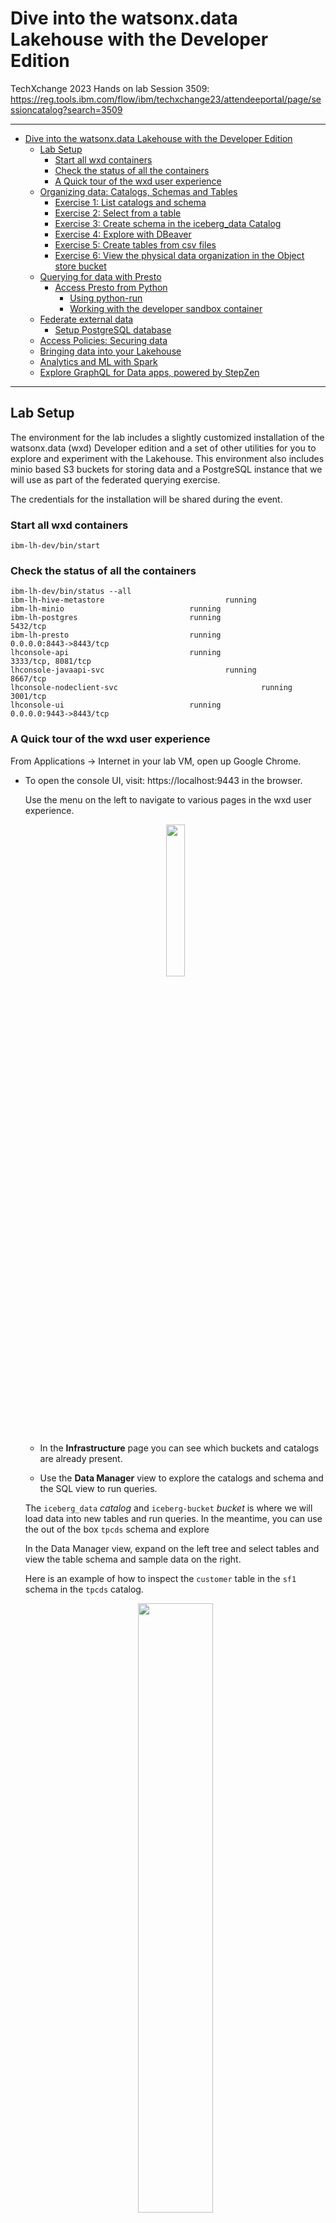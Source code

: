 

# Dive into the watsonx.data Lakehouse with the Developer Edition



TechXchange 2023 Hands on lab Session 3509:  https://reg.tools.ibm.com/flow/ibm/techxchange23/attendeeportal/page/sessioncatalog?search=3509


---

- [Dive into the watsonx.data Lakehouse with the Developer Edition](#dive-into-the-watsonxdata-lakehouse-with-the-developer-edition)
  - [Lab Setup](#lab-setup)
    - [Start all wxd containers](#start-all-wxd-containers)
    - [Check the status of all the containers](#check-the-status-of-all-the-containers)
    - [A Quick tour of the wxd user experience](#a-quick-tour-of-the-wxd-user-experience)
  - [Organizing data: Catalogs, Schemas and Tables](#organizing-data-catalogs-schemas-and-tables)
    - [Exercise 1: List catalogs and schema](#exercise-1-list-catalogs-and-schema)
    - [Exercise 2: Select from a table](#exercise-2-select-from-a-table)
    - [Exercise 3: Create schema in the iceberg\_data Catalog](#exercise-3-create-schema-in-the-iceberg_data-catalog)
    - [Exercise 4: Explore with DBeaver](#exercise-4-explore-with-dbeaver)
    - [Exercise 5: Create tables from csv files](#exercise-5-create-tables-from-csv-files)
    - [Exercise 6: View the physical data organization in the Object store bucket](#exercise-6-view-the-physical-data-organization-in-the-object-store-bucket)
  - [Querying for data with Presto](#querying-for-data-with-presto)
    - [Access Presto from Python](#access-presto-from-python)
      - [Using python-run](#using-python-run)
      - [Working with the developer sandbox container](#working-with-the-developer-sandbox-container)
  - [Federate external data](#federate-external-data)
    - [Setup PostgreSQL database](#setup-postgresql-database)
  - [Access Policies: Securing data](#access-policies-securing-data)
  - [Bringing data into your Lakehouse](#bringing-data-into-your-lakehouse)
  - [Analytics and ML with Spark](#analytics-and-ml-with-spark)
  - [Explore GraphQL for Data apps, powered by StepZen](#explore-graphql-for-data-apps-powered-by-stepzen)



---


## Lab Setup

The environment for the lab includes a slightly customized installation of the watsonx.data (wxd) Developer edition and a set of other utilities for you to explore and experiment with the Lakehouse.  This environment also includes minio based S3 buckets for storing data and a PostgreSQL instance that we will use as part of the federated querying exercise.

The credentials for the installation will be shared during the event.

### Start all wxd containers

`ibm-lh-dev/bin/start`

### Check the status of all the containers

```
ibm-lh-dev/bin/status --all
ibm-lh-hive-metastore                           running
ibm-lh-minio                            running
ibm-lh-postgres                         running                 5432/tcp
ibm-lh-presto                           running                 0.0.0.0:8443->8443/tcp
lhconsole-api                           running                 3333/tcp, 8081/tcp
lhconsole-javaapi-svc                           running                 8667/tcp
lhconsole-nodeclient-svc                                running                 3001/tcp
lhconsole-ui                            running                 0.0.0.0:9443->8443/tcp

```

### A Quick tour of the wxd user experience

From Applications -> Internet in your lab VM, open up Google Chrome.

- To open the console UI, visit: https://localhost:9443 in the browser.  

    Use the menu on the left to navigate to various pages in the wxd user experience.

    <center>
    <img src="./images/wxd-ui-nav.png" width="25%" height="25%"></img>
    </center>

    - In the **Infrastructure** page you can see which buckets and catalogs are already present. 

    - Use the **Data Manager** view to explore the catalogs and schema and the SQL view to run queries.

    The `iceberg_data` _catalog_ and `iceberg-bucket` _bucket_ is where we will load data into new tables and run queries. In the meantime, you can use the out of the box `tpcds` schema and explore 


    In the Data Manager view, expand on the left tree and select tables and view the table schema and sample data on the right.

    Here is an example of how to inspect the `customer` table in the `sf1` schema in the `tpcds` catalog.

    <center>
    <img src="./images/wxd-dm.png" width="50%" height="50%"></img >
    </center>

    **Note**: this is a very small VM environment, so use only the `tiny` or `sf1` schema. The other schemas have larger datasets that you may not always be able to query.

    From the SQL Query Workspace, choose one of the tpcds tables and generate a SELECT statement 

    <center>
      <img src="./images/wxd-gen-select.png" width="30%" height="30%"></img >
    </center>

    The SQL editor on the right can be used to run queries and inspect results. Use the `Run on presto-01` button to execute queries.

    <center>
      <img src="./images/wxd-explain.png" width="40%" height="40%"></img >
    </center>

   - Click on the `explain` button to visualize the plan for that query.

   The **Query History** page provides a list of all the queries run so far. It includes the queries that the browser itself had initiated.


- The Presto engine:

  The wxd installation includes one Presto engine container that serves as both the Coordinator and worker.  It is exposed on the host as port :8443
 
  The Presto Query monitoring UI is available via https://localhost:8443


---

## Organizing data: Catalogs, Schemas and Tables 

While you can use the wxd browser based user experience to explore Catalogs and Schemas, in this section, we will look at using the command line.

### Exercise 1: List catalogs and schema

Explore the Lakehouse, using the presto-run utility

-   List all catalogs:

```
   ibm-lh-dev/bin/presto-run --execute 'show catalogs'
"hive_data"
"iceberg_data"
"jmx"
"system"
"tpcds"
"tpch"

```

- List all schemas in the tpcds catalog:

```

ibm-lh-dev/bin/presto-run --catalog tpcds --execute 'show schemas'
"information_schema"
"sf1"
"sf10"
"sf100"
"sf1000"
"sf10000"
"sf100000"
"sf300"
"sf3000"
"sf30000"
"tiny"

```

### Exercise 2: Select from a table 

- use the presto-run utility

```
  ibm-lh-dev/bin/presto-run --catalog tpcds --execute 'select * from "tpcds"."sf1"."catalog_page" limit 10'
```

- use presto CLI to run queries interactively

    `ibm-lh-dev/bin/presto-cli --catalog tpcds`

    and from the prompt, run a sample select

    ```
    presto> select * from tiny.customer_demographics limit 10;

    presto> quit;

    ```


### Exercise 3: Create schema in the iceberg_data Catalog

Note that creating a schema requires a location parameter to identify which path in the bucket to use for storing data

From the Data Manager UI, create a schema called 'retail',

--insert pic--

You can also create a schema from the cmd line

```

ibm-lh-dev/bin/presto-run --catalog iceberg_data --execute "CREATE SCHEMA IF NOT EXISTS retain with (location='s3a://iceberg-bucket/retail/')"

```

### Exercise 4: Explore with DBeaver

- There is a convenient [DBeaver](https://dbeaver.io/) installation in the virtual machine.

  Proceed to:  [Launching and using DBeaver with wxd](DBeaver.md)  

  You can also navigate the Catalogs and schema in your wxd lakehouse using DBeaver and run SQL queries.


### Exercise 5: Create tables from csv files

To set up the next exercise we will create additional tables in the newly created `retail` schema and load them with sample data.


We will be creating 5 tables in the `retail` schema each from its own .csv file.

| Table name    | csv data  file                 |
| --------------| -------------------------------|
| customer      | [CUSTOMER.csv](./data/CUSTOMER.csv) |
| orders        | [ORDERS.csv](./data/ORDERS.csv)     |
| nation        | [NATION.csv](./data/NATION.csv)     |
| lineitem      | [LINEITEM.csv](./data/LINEITEM.csv) |
| part          | [PART.csv](./data/PART.csv)         |

For this purpose, we will use the Data Manager capability in the wxd UI.

--insert pics--


### Exercise 6: View the physical data organization in the Object store bucket

Now that we have loaded some data into the `iceberg_data` catalog, we will look at how the data is physically stored in iceberg tables.

We will look at the buckets hosted by the Minio S3 server in this environment.  You will need to export the minio UI port and get the (generated credentials to use)

- open up the minio port

```
ibm-lh-dev/bin/expose-minio
``` 

you will see an output such as this:

 ```
FYI: LH_RUN_MODE is set to diag
019b4a8bd1661e220221bd013e3f6abf5682145c3fd46266e5d41b8696f7f028
Minio credentials:
    username: e18a57a138df8f9c33d1645a
    password: a9644d59a0b9fe6de72b5f3d
Ports:
    S3 endpoint port: 9000
    Minio console port: 9001 
 ```

- access the minio console 

visit https://localhost:9001 from your browser

Enter the credentials from the `expose-minio`` output

- Navigate to the retail path 

--insert-pic--

---


## Querying for data with Presto

### Access Presto from Python 

#### Using python-run

#### Working with the developer sandbox container

  The developer sandbox provides an environment with useful utilities and python modules to help explore the lakehouse
  To launch the sandbox 

   `bin/dev-sandbox`

## Federate external data

In this example, we will join data from a PostgreSQL database with iceberg tables in the `retail` schema.

### Setup PostgreSQL database

## Access Policies: Securing data

## Bringing data into your Lakehouse

## Analytics and ML with Spark

## Explore GraphQL for Data apps, powered by StepZen




